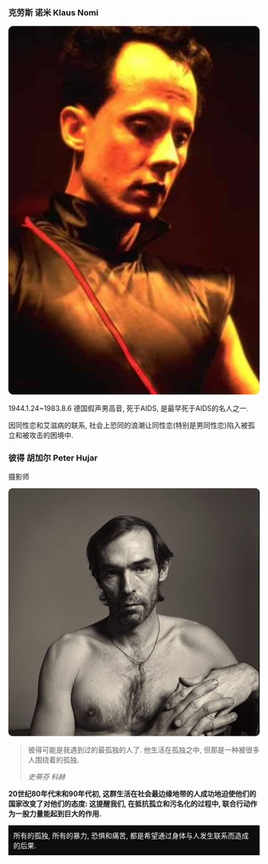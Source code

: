 ### 克劳斯 诺米 Klaus Nomi

![iShot2021-01-16 12.53.56(1)](chapter6.assets/iShot2021-01-16%2012.53.56(1).jpg)

1944.1.24~1983.8.6 德国假声男高音, 死于AIDS, 是最早死于AIDS的名人之一.

因同性恋和艾滋病的联系, 社会上恐同的浪潮让同性恋(特别是男同性恋)陷入被孤立和被攻击的困境中.

### 彼得 胡加尔 Peter Hujar

摄影师

![iShot2021-01-16 14.25.17(1)](chapter6.assets/iShot2021-01-16%2014.25.17(1).jpg)

> 彼得可能是我遇到过的最孤独的人了. 他生活在孤独之中, 但那是一种被很多人围绕着的孤独.
>
> *史蒂芬 科赫*

**20世纪80年代末和90年代初, 这群生活在社会最边缘地带的人成功地迫使他们的国家改变了对他们的态度: 这提醒我们, 在抵抗孤立和污名化的过程中, 联合行动作为一股力量能起到巨大的作用.**

<div style="background-color:rgb(13,13,13);padding:10px;color:white;">
  所有的孤独, 所有的暴力, 恐惧和痛苦, 都是希望通过身体与人发生联系而造成的后果.
</div>



